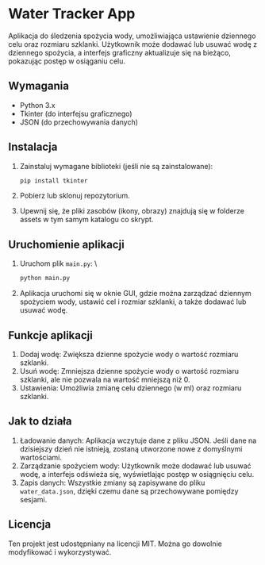 # Water Tracker App

Aplikacja do śledzenia spożycia wody, umożliwiająca ustawienie dziennego celu oraz rozmiaru szklanki. Użytkownik może
dodawać lub usuwać wodę z dziennego spożycia, a interfejs graficzny aktualizuje się na bieżąco, pokazując postęp w
osiąganiu celu.

## Wymagania

- Python 3.x
- Tkinter (do interfejsu graficznego)
- JSON (do przechowywania danych)

## Instalacja

1. Zainstaluj wymagane biblioteki (jeśli nie są zainstalowane):

   ```bash
   pip install tkinter
    ```

2. Pobierz lub sklonuj repozytorium.
3. Upewnij się, że pliki zasobów (ikony, obrazy) znajdują się w folderze assets w tym samym katalogu co skrypt.

## Uruchomienie aplikacji

1. Uruchom plik `main.py`: \
    ```bash
    python main.py
    ```
2. Aplikacja uruchomi się w oknie GUI, gdzie można zarządzać dziennym spożyciem wody, ustawić cel i rozmiar szklanki, a
   także dodawać lub usuwać wodę.

## Funkcje aplikacji

1. Dodaj wodę: Zwiększa dzienne spożycie wody o wartość rozmiaru szklanki.
2. Usuń wodę: Zmniejsza dzienne spożycie wody o wartość rozmiaru szklanki, ale nie pozwala na wartość mniejszą niż 0.
3. Ustawienia: Umożliwia zmianę celu dziennego (w ml) oraz rozmiaru szklanki.

## Jak to działa

1. Ładowanie danych: Aplikacja wczytuje dane z pliku JSON. Jeśli dane na dzisiejszy dzień nie istnieją, zostaną
   utworzone nowe z domyślnymi wartościami.
2. Zarządzanie spożyciem wody: Użytkownik może dodawać lub usuwać wodę, a interfejs odświeża się, wyświetlając postęp w
   osiągnięciu celu.
3. Zapis danych: Wszystkie zmiany są zapisywane do pliku `water_data.json`, dzięki czemu dane są przechowywane pomiędzy
   sesjami.

## Licencja

Ten projekt jest udostępniany na licencji MIT. Można go dowolnie modyfikować i wykorzystywać.